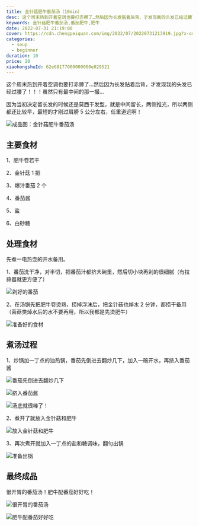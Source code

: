 ```yaml
---
title: 金针菇肥牛番茄汤（10min）
desc: 这个周末热到开着空调也要打赤膊了…然后因为长发贴着后背，才发现我的头发已经过腰了！！！虽然只有最中间的那一撮…
keywords: 金针菇肥牛番茄汤,番茄肥牛,肥牛
date: 2022-07-31 21:19:00
cover: https://cdn.chengpeiquan.com/img/2022/07/20220731213919.jpg?x-oss-process=image/interlace,1
categories:
  - soup
  - beginner
duration: 10
price: 20
xiaohongshuId: 62e68177000000000e029521
---
```


这个周末热到开着空调也要打赤膊了…然后因为长发贴着后背，才发现我的头发已经过腰了！！！虽然只有最中间的那一撮…

因为当初决定留长发的时候还是莫西干发型，就是中间留长，两侧推光，所以两侧都还比较早，最短的才刚过肩膀 5 公分左右，任重道远啊！

![成品图：金针菇肥牛番茄汤](https://cdn.chengpeiquan.com/img/2022/07/20220731214244.jpg?x-oss-process=image/interlace,1)

## 主要食材

1、肥牛卷若干

2、金针菇 1 把

3、爆汁番茄 2 个

4、番茄酱

5、盐

6、白砂糖

## 处理食材

先煮一电热壶的开水备用。

1、番茄洗干净，对半切，把番茄汁都挤大碗里，然后切小块再剁的很细腻（有拉蒜器就更方便了）

![剁好的番茄](https://cdn.chengpeiquan.com/img/2022/07/20220731214237.jpg?x-oss-process=image/interlace,1)

2、在汤锅先把肥牛卷烫熟，捞掉浮沫后，把金针菇也焯水 2 分钟，都捞干备用（菌菇类焯水后的水不要再用，所以我都是先烫肥牛）

![准备好的食材](https://cdn.chengpeiquan.com/img/2022/07/20220731214238.jpg?x-oss-process=image/interlace,1)

## 煮汤过程

1、炒锅加一丁点的油热锅，番茄先倒进去翻炒几下，加入一碗开水，再挤入番茄酱

![番茄先倒进去翻炒几下](https://cdn.chengpeiquan.com/img/2022/07/20220731214239.jpg?x-oss-process=image/interlace,1)

![挤入番茄酱](https://cdn.chengpeiquan.com/img/2022/07/20220731214240.jpg?x-oss-process=image/interlace,1)

![汤底就很棒了！](https://cdn.chengpeiquan.com/img/2022/07/20220731214241.jpg?x-oss-process=image/interlace,1)

2、煮开了就放入金针菇和肥牛

![放入金针菇和肥牛](https://cdn.chengpeiquan.com/img/2022/07/20220731214242.jpg?x-oss-process=image/interlace,1)

3、再次煮开就加入一丁点的盐和糖调味，翻匀出锅

![准备出锅](https://cdn.chengpeiquan.com/img/2022/07/20220731214243.jpg?x-oss-process=image/interlace,1)

## 最终成品

很开胃的番茄汤！肥牛配番茄好好吃！

![很开胃的番茄汤](https://cdn.chengpeiquan.com/img/2022/07/20220731214245.jpg?x-oss-process=image/interlace,1)

![肥牛配番茄好好吃](https://cdn.chengpeiquan.com/img/2022/07/20220731214236.jpg?x-oss-process=image/interlace,1)
